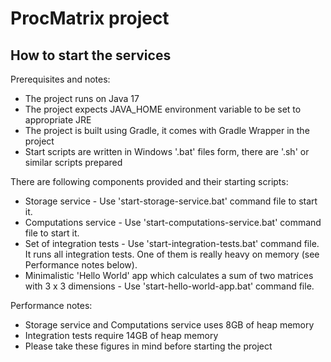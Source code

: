 # ProcMatrix project

## How to start the services

Prerequisites and notes:
 * The project runs on Java 17
 * The project expects JAVA_HOME environment variable to be set to appropriate JRE
 * The project is built using Gradle, it comes with Gradle Wrapper in the project
 * Start scripts are written in Windows '.bat' files form, there are '.sh' or similar scripts prepared

There are following components provided and their starting scripts:
 * Storage service - Use 'start-storage-service.bat' command file to start it. 
 * Computations service - Use 'start-computations-service.bat' command file to start it.
 * Set of integration tests - Use 'start-integration-tests.bat' command file. It runs all 
   integration tests. One of them is really heavy on memory (see Performance notes below).
 * Minimalistic 'Hello World' app which calculates a sum of two matrices with 3 x 3 dimensions - Use 'start-hello-world-app.bat' command file.

Performance notes:
 * Storage service and Computations service uses 8GB of heap memory
 * Integration tests require 14GB of heap memory
 * Please take these figures in mind before starting the project
